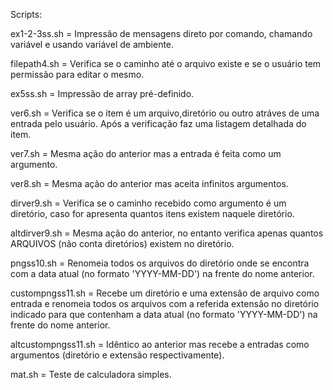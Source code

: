 Scripts:

ex1-2-3ss.sh = Impressão de mensagens direto por comando, chamando variável e usando variável de ambiente.

filepath4.sh = Verifica se o caminho até o arquivo existe e se o usuário tem permissão para editar o mesmo.

ex5ss.sh = Impressão de array pré-definido.

ver6.sh = Verifica se o item é um arquivo,diretório ou outro atráves de uma entrada pelo usuário. Após a verificação faz uma listagem detalhada do item.

ver7.sh = Mesma ação do anterior mas a entrada é feita como um argumento.

ver8.sh = Mesma ação do anterior mas aceita infinitos argumentos.

dirver9.sh = Verifica se o caminho recebido como argumento é um diretório, caso for apresenta quantos itens existem naquele diretório.

altdirver9.sh = Mesma ação do anterior, no entanto verifica apenas quantos ARQUIVOS (não conta diretórios) existem no diretório.

pngss10.sh = Renomeia todos os arquivos do diretório onde se encontra com a data atual (no formato 'YYYY-MM-DD') na frente do nome anterior.

custompngss11.sh = Recebe um diretório e uma extensão de arquivo como entrada e renomeia todos os arquivos com a referida extensão no diretório indicado para que contenham a data atual (no formato 'YYYY-MM-DD') na frente do nome anterior.

altcustompngss11.sh = Idêntico ao anterior mas recebe a entradas como argumentos (diretório e extensão respectivamente).

mat.sh = Teste de calculadora simples.

